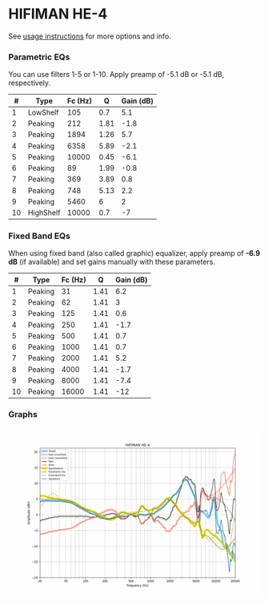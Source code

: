 # HIFIMAN HE-4
See [usage instructions](https://github.com/jaakkopasanen/AutoEq#usage) for more options and info.

### Parametric EQs
You can use filters 1-5 or 1-10. Apply preamp of -5.1 dB or -5.1 dB, respectively.

|   # | Type      |   Fc (Hz) |    Q |   Gain (dB) |
|-----|-----------|-----------|------|-------------|
|   1 | LowShelf  |       105 | 0.7  |         5.1 |
|   2 | Peaking   |       212 | 1.81 |        -1.8 |
|   3 | Peaking   |      1894 | 1.26 |         5.7 |
|   4 | Peaking   |      6358 | 5.89 |        -2.1 |
|   5 | Peaking   |     10000 | 0.45 |        -6.1 |
|   6 | Peaking   |        89 | 1.99 |        -0.8 |
|   7 | Peaking   |       369 | 3.89 |         0.8 |
|   8 | Peaking   |       748 | 5.13 |         2.2 |
|   9 | Peaking   |      5460 | 6    |         2   |
|  10 | HighShelf |     10000 | 0.7  |        -7   |

### Fixed Band EQs
When using fixed band (also called graphic) equalizer, apply preamp of **-6.9 dB** (if available) and set gains manually with these parameters.

|   # | Type    |   Fc (Hz) |    Q |   Gain (dB) |
|-----|---------|-----------|------|-------------|
|   1 | Peaking |        31 | 1.41 |         6.2 |
|   2 | Peaking |        62 | 1.41 |         3   |
|   3 | Peaking |       125 | 1.41 |         0.6 |
|   4 | Peaking |       250 | 1.41 |        -1.7 |
|   5 | Peaking |       500 | 1.41 |         0.7 |
|   6 | Peaking |      1000 | 1.41 |         0.7 |
|   7 | Peaking |      2000 | 1.41 |         5.2 |
|   8 | Peaking |      4000 | 1.41 |        -1.7 |
|   9 | Peaking |      8000 | 1.41 |        -7.4 |
|  10 | Peaking |     16000 | 1.41 |       -12   |

### Graphs
![](./HIFIMAN%20HE-4.png)
